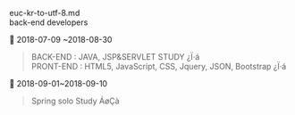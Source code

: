 euc-kr-to-utf-8.md <br>
back-end developers

:memo: 2018-07-09 ~2018-08-30 
> BACK-END : JAVA, JSP&SERVLET STUDY ¿Ï·á </br>
PRONT-END : HTML5, JavaScript, CSS, Jquery, JSON, Bootstrap ¿Ï·á</br> 

:memo: 2018-09-01~2018-09-10 
> Spring solo Study ÁøÇà 
 

